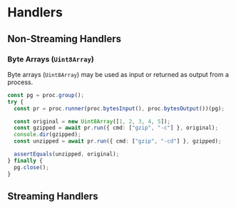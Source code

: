 # Handlers

## Non-Streaming Handlers

### Byte Arrays (`Uint8Array`)

Byte arrays (`Uint8Array`) may be used as input or returned as output from a
process.

```ts
const pg = proc.group();
try {
  const pr = proc.runner(proc.bytesInput(), proc.bytesOutput())(pg);

  const original = new Uint8Array([1, 2, 3, 4, 5]);
  const gzipped = await pr.run({ cmd: ["gzip", "-c"] }, original);
  console.dir(gzipped);
  const unzipped = await pr.run({ cmd: ["gzip", "-cd"] }, gzipped);

  assertEquals(unzipped, original);
} finally {
  pg.close();
}
```

## Streaming Handlers
